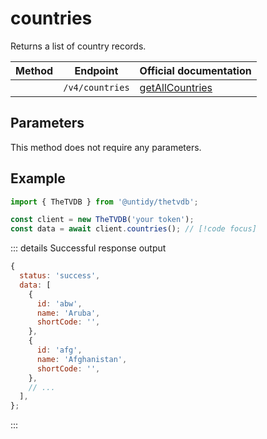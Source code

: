 # countries

Returns a list of country records.

| Method                          | Endpoint        | Official documentation                                                          |
| ------------------------------- | --------------- | ------------------------------------------------------------------------------- |
| <Badge type="tip" text="GET" /> | `/v4/countries` | [getAllCountries](https://thetvdb.github.io/v4-api/#/Countries/getAllCountries) |

## Parameters

This method does not require any parameters.

## Example

```js
import { TheTVDB } from '@untidy/thetvdb';

const client = new TheTVDB('your token');
const data = await client.countries(); // [!code focus]
```

::: details Successful response output

```js
{
  status: 'success',
  data: [
    {
      id: 'abw',
      name: 'Aruba',
      shortCode: '',
    },
    {
      id: 'afg',
      name: 'Afghanistan',
      shortCode: '',
    },
    // ...
  ],
};
```

:::
